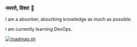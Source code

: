 ### नमस्ते, विश्व! 👋

I am a absorber, absorbing knowledge as much as possible.

I am currently learning DevOps.

[![roadmap.sh](https://api.roadmap.sh/v1-badge/tall/643fef34e272577374923be1?variant=dark)](https://roadmap.sh)
